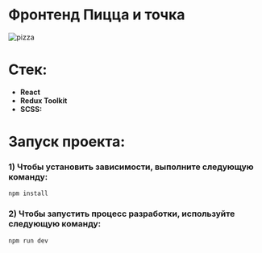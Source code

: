 # Фронтенд Пицца и точка

![pizza](https://github.com/textil24/frontend-pizza/assets/77049921/58e0075b-e009-447a-9c44-b5a5d0612728)

# Стек:
- **React** 
- **Redux Toolkit** 
- **SCSS:** 
 
# Запуск проекта:

### 1) Чтобы установить зависимости, выполните следующую команду:

`npm install`

### 2) Чтобы запустить процесс разработки, используйте следующую команду:

`npm run dev`
